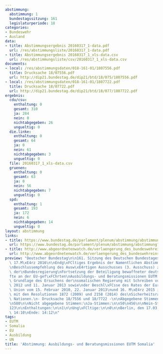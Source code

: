 ```yaml
---
abstimmung:
  abstimmung: 1
  bundestagssitzung: 161
  legislaturperiode: 18
categories:
- Bundeswehr
- Ausland
data:
- title: Abstimmungsergebnis 20160317_1-data.pdf
  url: /res/abstimmungsliste/20160317_1-data.pdf
- title: Abstimmungsergebnis 20160317_1_xls-data.csv
  url: /res/abstimmungsliste/csv/20160317_1_xls-data.csv
documents:
- local: /res/abstimmungsdaten/018-161-01/1807556.pdf
  title: Drucksache 18/07556.pdf
  url: http://dip21.bundestag.de/dip21/btd/18/075/1807556.pdf
- local: /res/abstimmungsdaten/018-161-01/1807722.pdf
  title: Drucksache 18/07722.pdf
  url: http://dip21.bundestag.de/dip21/btd/18/077/1807722.pdf
ergebnis:
  cdu/csu:
    enthaltung: 0
    gesamt: 310
    ja: 284
    nein: 0
    nichtabgegeben: 26
    ungueltig: 0
  die.linke:
    enthaltung: 0
    gesamt: 64
    ja: 0
    nein: 61
    nichtabgegeben: 3
    ungueltig: 0
  file: 20160317_1_xls-data.csv
  gruenen:
    enthaltung: 0
    gesamt: 63
    ja: 0
    nein: 56
    nichtabgegeben: 7
    ungueltig: 0
  spd:
    enthaltung: 1
    gesamt: 193
    ja: 172
    nein: 6
    nichtabgegeben: 14
    ungueltig: 0
layout: abstimmung
links:
- title: https://www.bundestag.de/parlament/plenum/abstimmung/abstimmung?id=390
  url: https://www.bundestag.de/parlament/plenum/abstimmung/abstimmung?id=390
- title: http://www.abgeordnetenwatch.de/verlaengerung_des_bundeswehreinsatzes_in_somalia-1105-788.html
  url: http://www.abgeordnetenwatch.de/verlaengerung_des_bundeswehreinsatzes_in_somalia-1105-788.html
preview: "Deutscher Bundestag\n\n161. Sitzung des Deutschen Bundestages\nam Donnerstag,\
  \ 17.M\xE4rz 2016\n\nEndg\xFCltiges Ergebnis der Namentlichen Abstimmung Nr. 1\n\
  \nBeschlussempfehlung des Ausw\xE4rtigen Ausschusses (3. Ausschuss) zu dem Antrag\
  \ der\nBundesregierung\nFortsetzung der Beteiligung bewaffneter deutscher Streitkr\xE4\
  fte an der EU-gef\xFChrten\nAusbildungs- und Beratungsmissionen EUTM Somalia auf\
  \ Grundlage des Ersuchens der\nsomalischen Regierung mit Schreiben vom 27. November\
  \ 2012 und 11. Januar 2013 sowie\nder Beschl\xFCsse des Rates der Europ\xE4ischen\
  \ Union vom 15. Februar 2010, 22. Januar 2013\nund 16. M\xE4rz 2015 in Verbindung\
  \ mit den Resolutionen 1872 (2009) und 2158 (2014) des\nSicherheitsrates der Vereinten\
  \ Nationen.\n- Drucksache 18/7556 und 18/7722 -\n\nAbgegebene Stimmen insgesamt:\n\
  \n580\n\nNicht abgegebene Stimmen:\nJa-Stimmen:\n\n50\n456\n\nNein-Stimmen:\n\n\
  123\n\nEnthaltungen:\n\n1\n\nUng\xFCltige:\n\n0\n\nBerlin, den 17.03.2016\n\nBeginn:\
  \ 14:10\nEnde: 14:12\n"
tags:
- EUTM
- Somalia
- EU
- Ausbildung
- UN
title: 'Abstimmung: Ausbildungs- und Beratungsmissionen EUTM Somalia'
---
```

